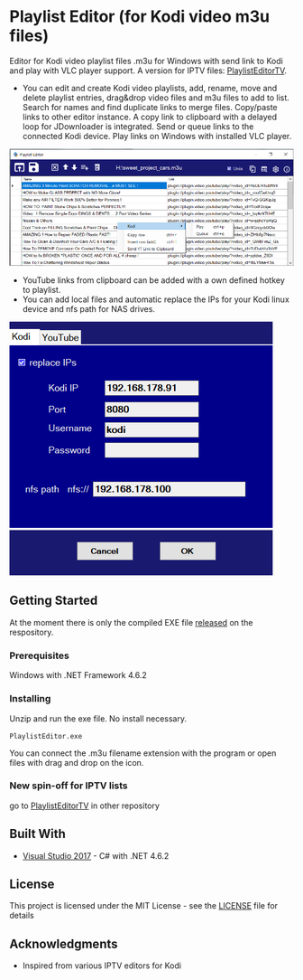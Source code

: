 # Playlist Editor (for Kodi video m3u files)
Editor for Kodi video playlist files .m3u for Windows with send link to Kodi and play with VLC player support.
A version for IPTV files: [PlaylistEditorTV](https://github.com/Isayso/PlaylistEditorTV).

- You can edit and create Kodi video playlists, add, rename, move and delete playlist entries, drag&drop video files and m3u files to add to list. Search for names and find duplicate links to merge files. Copy/paste links to other editor instance. A copy link to clipboard with a delayed loop for JDownloader is integrated. 
Send or queue links to the connected Kodi device.
Play links on Windows with installed VLC player.

![UI](PlaylistEditor1.png)

- YouTube links from clipboard can be added with a own defined hotkey to playlist.
- You can add local files and automatic replace the IPs for your Kodi linux device and nfs path for NAS drives.

![UI](kodi_tabPNG.PNG)


## Getting Started

At the moment there is only the compiled EXE file [released](https://github.com/Isayso/PlaylistEditor/releases) on the respository. 


### Prerequisites

Windows with .NET Framework 4.6.2



### Installing

Unzip and run the exe file. No install necessary.


```
PlaylistEditor.exe
```


You can connect the .m3u filename extension with the program or open files with drag and drop on the icon.

### New spin-off for IPTV lists

go to [PlaylistEditorTV](https://github.com/Isayso/PlaylistEditorTV) in other repository



## Built With

* [Visual Studio 2017](https://visualstudio.microsoft.com/) - C# with .NET 4.6.2


## License

This project is licensed under the MIT License - see the [LICENSE](LICENSE) file for details

## Acknowledgments

* Inspired from various IPTV editors for Kodi

